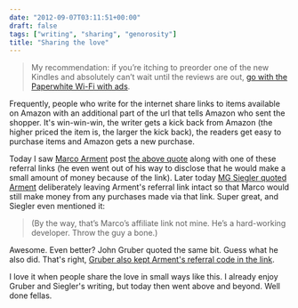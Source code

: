 ```yaml
---
date: "2012-09-07T03:11:51+00:00"
draft: false
tags: ["writing", "sharing", "genorosity"]
title: "Sharing the love"
---
```

 > My recommendation: if you&#8217;re itching to preorder one of the new Kindles and absolutely can&#8217;t wait until the reviews are out, <a href="http://www.amazon.com/dp/B007OZNZG0/?tag=marcoorg-20">go with the Paperwhite Wi-Fi with ads</a>.

Frequently, people who write for the internet share links to items available on Amazon with an additional part of the url that tells Amazon who sent the shopper. It's win-win-win, the writer gets a kick back from Amazon (the higher priced the item is, the larger the kick back), the readers get easy to purchase items and Amazon gets a new purchase.

Today I saw [Marco Arment](http://marco.org) post [the above quote](http://www.marco.org/2012/09/06/kindle-paperwhite-announced) along with one of these referral links (he even went out of his way to disclose that he would make a small amount of money because of the link). Later today [MG Siegler quoted Arment](http://parislemon.com/post/31011984070/which-kindle-paperwhite-to-buy) deliberately leaving Arment's referral link intact so that Marco would still make money from any purchases made via that link. Super great, and Siegler even mentioned it:

 > (By the way, that’s Marco’s affiliate link not mine. He’s a hard-working developer. Throw the guy a bone.)

Awesome. Even better? John Gruber quoted the same bit. Guess what he also did. That's right, [Gruber also kept Arment's referral code in the link](http://daringfireball.net/linked/2012/09/06/which-kindle).

I love it when people share the love in small ways like this. I already enjoy Gruber and Siegler's writing, but today then went above and beyond. Well done fellas.